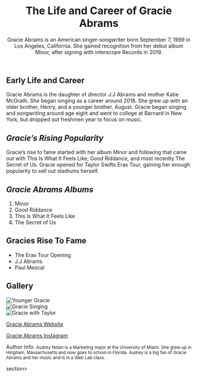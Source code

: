 <!DOCTYPE html>
<html lang="en">
<head>
    <meta charset="UTF-8">
    <meta name="viewport" content="width=device-width, initial-scale1.0">
    <meta name="author" content="Audrey Nolan">
    <meta name="description" content="An informationsl webpage about singer-songwriter Gracie Abrams">
    <meta name="keywords" content="Gracie Abrams, Singer, The Secret of Us, Minor, Songwriter">
    <title> All About Gracue Abrams</title>
</head>
<body>
    <header>
        <h1> The Life and Career of Gracie Abrams </h1>
        <p> Gracie Abrams is an American singer-songwriter born September 7, 1999 in 
            Los Angeles, California. She gained recognition from her debut album Minor, after signing with 
            interscope Records in 2019. </p>
    </header>
<!-- This is the main area -->
 <main>
    <!-- Section 1 -->
<section>
    <h2>Early Life and Career</h2>
    <p>Gracie Abrams is the daughter of director J.J Abrams and mother 
        Katie McGrath. She began singing as a career around 2018. She grew up with an older brother, Henry, 
        and a younger brother, August. Gracie began singing and songwriting around age eight and went to 
        college at Barnard in New York, but dropped out freshmen year to focus on music.</p>
</section>
<!-- Section 2-->
 <section>
    <h2> <em> Gracie’s Rising Popularity </em> </h2>
    <p>Gracie’s rise to fame started with her album Minor and following that 
        came out with This Is What It Feels Like, Good Riddance, and most recently The Secret of Us. Gracie 
        opened for Taylor Swifts Eras Tour, gaining her enough popularity to sell out stadiums herself.</p>
 </section>
 <!--Section 3-->
 <section>
   <h2> <em> Gracie Abrams Albums </em> </h2>
    <ol> 
        <li>Minor</li>
        <li>Good Riddance</li>
        <li>This Is What It Feels Like</li>
        <li>The Secret of Us</li>
    </ol>
 </section>
 <!--Section 4-->
 <section>
    <h2>Gracies Rise To Fame</h2>
    <ul>
        <li>The Eras Tour Opening</li>
        <li>J.J Abrams</li>
        <li> Paul Mescal</li>
    </ul>
 </section>
 <!--Section 5-->
 <section> 
    <h2> Gallery </h2>
    <img src="Images/Gracie.jpeg" alt="Younger Gracie"></section>
    <section>
    <img src="Images/gracie2.jpeg" alt="Gracie Singing"></section>
    
<section>  <img src="Images/gracie3.jpeg" alt="Gracie with Taylor"></section> 
 
 <a href="https://shop.gracieabrams.com/?srsltid=AfmBOopD4GW7gSrNQm3YW-orrTKtEfGIUG8BJBPsfKVYglcJzIL-XbWB">Gracie Abrams Website</a>
 <p>  <a href="https://www.instagram.com/gracieabrams/?hl=en">Gracie Abrams Instagram</a> </p>


 </main>

<section> 
 <footer>
    <p>Author Info:
    <small> 
    Audrey Nolan is a Marketing major at the University of Miami. 
        She grew up in Hingham, Massachusetts and now goes to school in Florida. Audrey is a big fan of 
        Gracie Abrams and her music and is in a Web Lab class.</small> </p> </</footer> section> 
</body>
</html>
